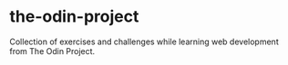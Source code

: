 # the-odin-project
Collection of exercises and challenges while learning web development from The Odin Project.
